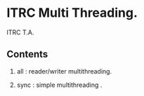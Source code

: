 ITRC Multi Threading.
======================================

ITRC T.A.

Contents
---------------

1. all :  reader/writer multithreading.

2. sync : simple multithreading .



